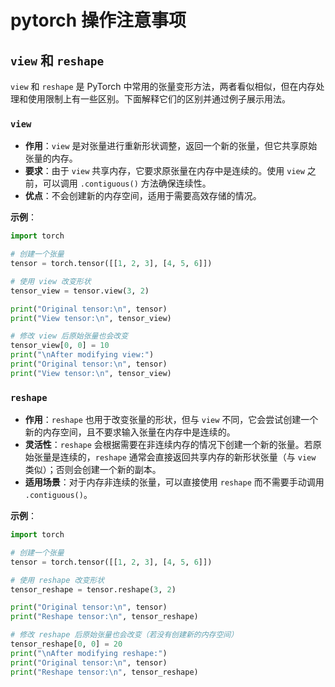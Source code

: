 # pytorch 操作注意事项

## `view` 和 `reshape`

`view` 和 `reshape` 是 PyTorch 中常用的张量变形方法，两者看似相似，但在内存处理和使用限制上有一些区别。下面解释它们的区别并通过例子展示用法。

### `view`

- **作用**：`view` 是对张量进行重新形状调整，返回一个新的张量，但它共享原始张量的内存。
- **要求**：由于 `view` 共享内存，它要求原张量在内存中是连续的。使用 `view` 之前，可以调用 `.contiguous()` 方法确保连续性。
- **优点**：不会创建新的内存空间，适用于需要高效存储的情况。

**示例**：

```python
import torch

# 创建一个张量
tensor = torch.tensor([[1, 2, 3], [4, 5, 6]])

# 使用 view 改变形状
tensor_view = tensor.view(3, 2)

print("Original tensor:\n", tensor)
print("View tensor:\n", tensor_view)

# 修改 view 后原始张量也会改变
tensor_view[0, 0] = 10
print("\nAfter modifying view:")
print("Original tensor:\n", tensor)
print("View tensor:\n", tensor_view)
```

### `reshape`

- **作用**：`reshape` 也用于改变张量的形状，但与 `view` 不同，它会尝试创建一个新的内存空间，且不要求输入张量在内存中是连续的。
- **灵活性**：`reshape` 会根据需要在非连续内存的情况下创建一个新的张量。若原始张量是连续的，`reshape` 通常会直接返回共享内存的新形状张量（与 `view` 类似）；否则会创建一个新的副本。
- **适用场景**：对于内存非连续的张量，可以直接使用 `reshape` 而不需要手动调用 `.contiguous()`。

**示例**：

```python
import torch

# 创建一个张量
tensor = torch.tensor([[1, 2, 3], [4, 5, 6]])

# 使用 reshape 改变形状
tensor_reshape = tensor.reshape(3, 2)

print("Original tensor:\n", tensor)
print("Reshape tensor:\n", tensor_reshape)

# 修改 reshape 后原始张量也会改变（若没有创建新的内存空间）
tensor_reshape[0, 0] = 20
print("\nAfter modifying reshape:")
print("Original tensor:\n", tensor)
print("Reshape tensor:\n", tensor_reshape)
```